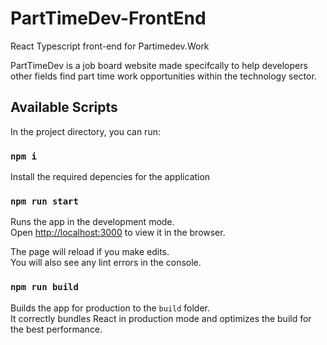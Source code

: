 # PartTimeDev-FrontEnd
React Typescript front-end for Partimedev.Work

PartTimeDev is a job board website made specifcally to help developers other fields find part time work opportunities
within the technology sector.

## Available Scripts

In the project directory, you can run:

### `npm i`

Install the required depencies for the application


### `npm run start`

Runs the app in the development mode.\
Open [http://localhost:3000](http://localhost:3000) to view it in the browser.

The page will reload if you make edits.\
You will also see any lint errors in the console.

### `npm run build`

Builds the app for production to the `build` folder.\
It correctly bundles React in production mode and optimizes the build for the best performance.

